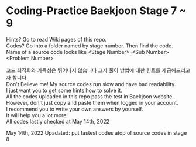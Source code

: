 # Coding-Practice Baekjoon Stage 7 ~ 9
Hints? Go to read Wiki pages of this repo.<br>
Codes? Go into a folder named by stage number. Then find the code.<br>
Name of a source code looks like \<Stage Number>-\<Sub Number> \<Problem Number><br>

코드 최적화와 가독성은 뛰어나지 않습니다 그저 풀이 방법에 대한 힌트를 제공해드리고자 합니다<br>
Don't Believe me! My source codes run slow and have bad readability. <br>
I just want you to get some hints how to solve it.<br>
All the codes uploaded in this repo pass the test in Baekjoon website.<br>
However, don't just copy and paste them when logged in your account.<br>
I recommend you to write your own answers by yourself.<br>
It will help you a lot more!<br>
All codes lastly checked at May 14th, 2022<br>

May 14th, 2022
Upadated: put fastest codes atop of source codes in stage 8
